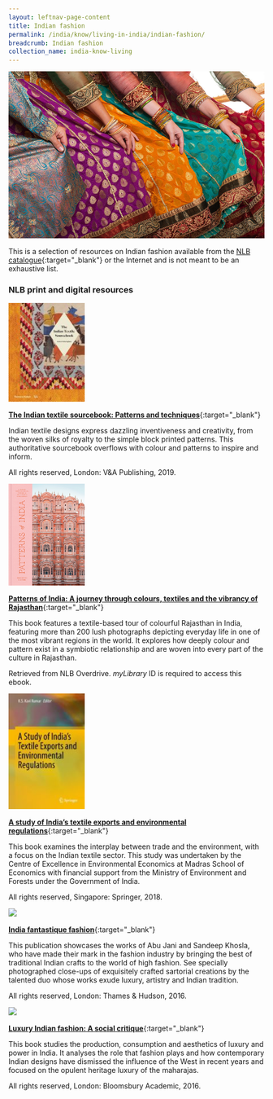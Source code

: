 ```yaml
---
layout: leftnav-page-content
title: Indian fashion
permalink: /india/know/living-in-india/indian-fashion/
breadcrumb: Indian fashion
collection_name: india-know-living
---
```


<img src="\images\india-living\indian-fashion.jpg" alt="indian-fashion" style="width:800px;" />

This is a selection of resources on Indian fashion available from the [NLB catalogue](http://catalogue.nlb.gov.sg/){:target="_blank"} or the Internet and is not meant to be an exhaustive list.

### **NLB print and digital resources**

<img src="/images/book-covers/The-Indian-textile-sourcebook-patterns-and-techniques.jpg" style="width:150px;" />

[**The Indian textile sourcebook: Patterns and techniques**](https://eservice.nlb.gov.sg/item_holding.aspx?bid=203883903){:target="_blank"}

Indian textile designs express dazzling inventiveness and creativity, from the woven silks of royalty to the simple block printed patterns. This authoritative sourcebook overflows with colour and patterns to inspire and inform.

All rights reserved, London: V&A Publishing, 2019.

<img src="/images/book-covers/Patterns-of-India-A-journey-through-colours-textiles-and-the-vibrancy-of-Rajasthan.jpg" style="width:150px;" />

[**Patterns of India: A journey through colours, textiles and the vibrancy of Rajasthan**](https://nlb.overdrive.com/media/4941580){:target="_blank"}

This book features a textile-based tour of colourful Rajasthan in India, featuring more than 200 lush photographs depicting everyday life in one of the most vibrant regions in the world. It explores how deeply colour and pattern exist in a symbiotic relationship and are woven into every part of the culture in Rajasthan. 

Retrieved from NLB Overdrive. *myLibrary* ID is required to access this ebook.

<img src="/images/book-covers/A-study-of-Indias-textile-exports-and-environmental-regulations.jpg" style="width:150px;" />

[**A study of India’s textile exports and environmental regulations**](https://eservice.nlb.gov.sg/item_holding.aspx?bid=203822470 ){:target="_blank"}

This book examines the interplay between trade and the environment, with a focus on the Indian textile sector. This study was undertaken by the Centre of Excellence in Environmental Economics at Madras School of Economics with financial support from the Ministry of Environment and Forests under the Government of India.

All rights reserved, Singapore: Springer, 2018.

<img src="/images/book-covers/India-fantastique-fashion.jpg" style="width:150px;" />

[**India fantastique fashion**](http://eservice.nlb.gov.sg/item_holding.aspx?bid=202670516){:target="_blank"}

This publication showcases the works of Abu Jani and Sandeep Khosla, who have made their mark in the fashion industry by bringing the best of traditional Indian crafts to the world of high fashion. See specially photographed close-ups of exquisitely crafted sartorial creations by the talented duo whose works exude luxury, artistry and Indian tradition.

All rights reserved, London: Thames & Hudson, 2016.

<img src="/images/book-covers/Luxury-Indian-fashion-A-social-critique.jpg" style="width:150px;" />

[**Luxury Indian fashion: A social critique**](http://eservice.nlb.gov.sg/item_holding.aspx?bid=202668985){:target="_blank"}

This book studies the production, consumption and aesthetics of luxury and power in India. It analyses the role that fashion plays and how contemporary Indian designs have dismissed the influence of the West in recent years and focused on the opulent heritage luxury of the maharajas.

All rights reserved, London: Bloomsbury Academic, 2016.
